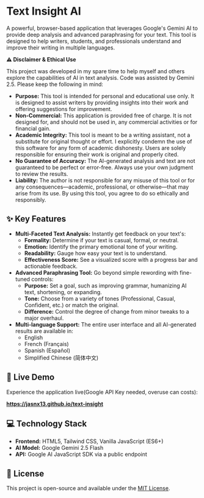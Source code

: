 # **Text Insight AI**

A powerful, browser-based application that leverages Google's Gemini AI to provide deep analysis and advanced paraphrasing for your text. This tool is designed to help writers, students, and professionals understand and improve their writing in multiple languages.

**⚠️ Disclaimer & Ethical Use**

This project was developed in my spare time to help myself and others explore the capabilities of AI in text analysis. Code was assisted by Gemini 2.5. Please keep the following in mind:

* **Purpose:** This tool is intended for personal and educational use only. It is designed to assist writers by providing insights into their work and offering suggestions for improvement.  
* **Non-Commercial:** This application is provided free of charge. It is not designed for, and should not be used in, any commercial activities or for financial gain.  
* **Academic Integrity:** This tool is meant to be a writing assistant, not a substitute for original thought or effort. I explicitly condemn the use of this software for any form of academic dishonesty. Users are solely responsible for ensuring their work is original and properly cited.  
* **No Guarantee of Accuracy:** The AI-generated analysis and text are not guaranteed to be perfect or error-free. Always use your own judgment to review the results.  
* **Liability:** The author is not responsible for any misuse of this tool or for any consequences—academic, professional, or otherwise—that may arise from its use. By using this tool, you agree to do so ethically and responsibly.

## **✨ Key Features**

* **Multi-Faceted Text Analysis:** Instantly get feedback on your text's:  
  * **Formality:** Determine if your text is casual, formal, or neutral.  
  * **Emotion:** Identify the primary emotional tone of your writing.  
  * **Readability:** Gauge how easy your text is to understand.  
  * **Effectiveness Score:** See a visualized score with a progress bar and actionable feedback.  
* **Advanced Paraphrasing Tool:** Go beyond simple rewording with fine-tuned controls:  
  * **Purpose:** Set a goal, such as improving grammar, humanizing AI text, shortening, or expanding.  
  * **Tone:** Choose from a variety of tones (Professional, Casual, Confident, etc.) or match the original.  
  * **Difference:** Control the degree of change from minor tweaks to a major overhaul.  
* **Multi-language Support:** The entire user interface and all AI-generated results are available in:  
  * English  
  * French (Français)  
  * Spanish (Español)  
  * Simplified Chinese (简体中文)

## **🚀 Live Demo**

Experience the application live(Google API Key needed, overuse can costs): 

**https://jasnx13.github.io/text-insight**

## **💻 Technology Stack**

* **Frontend:** HTML5, Tailwind CSS, Vanilla JavaScript (ES6+)  
* **AI Model:** Google Gemini 2.5 Flash  
* **API:** Google AI JavaScript SDK via a public endpoint

## **📄 License**

This project is open-source and available under the [MIT License](https://www.google.com/search?q=LICENSE).
